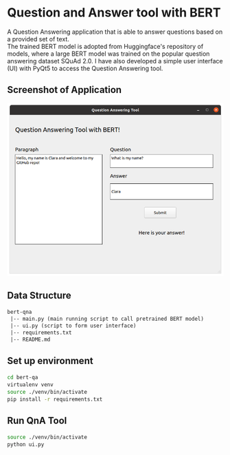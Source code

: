 # Question and Answer tool with BERT
A Question Answering application that is able to answer questions based on a provided set of text.  
The trained BERT model is adopted from Huggingface's repository of models, where a large BERT model was trained on the popular question answering dataset SQuAd 2.0.
I have also developed a simple user interface (UI) with PyQt5 to access the Question Answering tool.

## Screenshot of Application

![Alt text](./screenshot.png?raw=true "Optional Title")

## Data Structure

```
bert-qna
 |-- main.py (main running script to call pretrained BERT model)
 |-- ui.py (script to form user interface)
 |-- requirements.txt
 |-- README.md
```

## Set up environment

``` bash
cd bert-qa
virtualenv venv
source ./venv/bin/activate
pip install -r requirements.txt
```

## Run QnA Tool
``` bash
source ./venv/bin/activate
python ui.py
```


